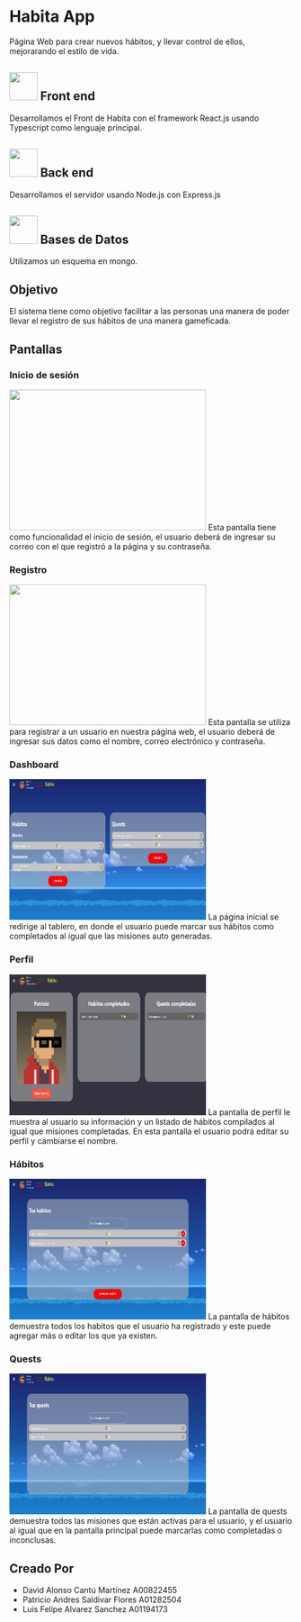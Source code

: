 # Habita App
Página Web para crear nuevos hábitos, y llevar control de ellos, mejorarando el estilo de vida.

<h2> 
  <img src= "https://upload.wikimedia.org/wikipedia/commons/a/a7/React-icon.svg" width="50" height="50"> 
  Front end 
</h2>

Desarrollamos el Front de Habita con el framework React.js usando Typescript como lenguaje principal.

<h2> 
  <img src= "https://upload.wikimedia.org/wikipedia/commons/d/d9/Node.js_logo.svg" width="50" height="50"> 
  Back end  
</h2>
Desarrollamos el servidor usando Node.js con Express.js
<h2> 
  <img src= "https://infinapps.com/wp-content/uploads/2018/10/mongodb-logo.png" width="50" height="50"> 
  Bases de Datos  
</h2>
Utilizamos un esquema en mongo.

<h2> 
    Objetivo
</h2>

El sistema tiene como objetivo facilitar a las personas una manera de poder llevar el registro de sus hábitos de una manera gameficada.

<h2>
Pantallas
</h2>

<h3> 
Inicio de sesión
</h3>
 <img src= "https://lfas-portfolio-98.s3.amazonaws.com/img/Screen+Shot+2020-12-04+at+14.40.19.png" width="350" height="250"> 
  Esta pantalla tiene como funcionalidad el inicio de sesión, el usuario deberá de ingresar su correo con el que registró a la página y su contraseña.
<h3> 
Registro
</h3>
 <img src= "https://lfas-portfolio-98.s3.amazonaws.com/img/Screen+Shot+2020-12-04+at+14.43.26.png" width="350" height="250"> 
   Esta pantalla se utiliza para registrar a un usuario en nuestra página web, el usuario deberá de ingresar sus datos como el nombre, correo electrónico y contraseña.
<h3> 
Dashboard
</h3>
 <img src= "./screenshots/Dashboard.png" width="350" height="250"> 
 La página inicial se redirige al tablero, en donde el usuario puede marcar sus hábitos como completados al igual que las misiones auto generadas.
<h3> 
Perfil
</h3>
 <img src= "./screenshots/Perfil.png" width="350" height="250"> 
 La pantalla de perfil le muestra al usuario su información y un listado de hábitos compilados al igual que misiones completadas. En esta pantalla el usuario podrá editar su perfil y cambiarse el nombre.
<h3> 
Hábitos
</h3>
 <img src= "./screenshots/Habitos.png" width="350" height="250"> 
 La pantalla de hábitos demuestra todos los habitos que el usuario ha registrado y este puede agregar más o editar los que ya existen.
<h3> 
Quests
</h3>
 <img src= "./screenshots/Quests.png" width="350" height="250"> 
 La pantalla de quests demuestra todos las misiones que están activas para el usuario, y el usuario al igual que en la pantalla principal puede marcarlas como completadas o inconclusas.
<h2>
Creado Por
</h2>

<ul>
    <li>
    David Alonso Cantú Martínez A00822455
    </li>
    <li>
    Patricio Andres Saldivar Flores A01282504
    </li>
    <li>
    Luis Felipe Alvarez Sanchez A01194173
    </li>
</ul>




